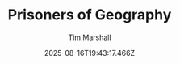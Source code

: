 ---
title: "Prisoners of Geography"
date: "2025-08-16T19:43:17.466Z"
author: "Tim Marshall"
read_year: "NO"
recommendation: '3'
url: /bookshelf/prisoners-of-geography
---